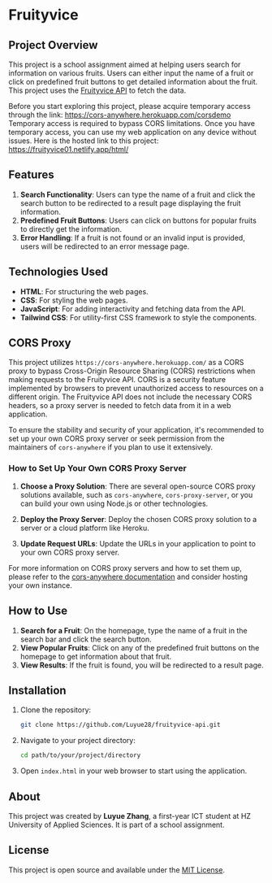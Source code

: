 # Fruityvice

## Project Overview

This project is a school assignment aimed at helping users search for information on various fruits. Users can either input the name of a fruit or click on predefined fruit buttons to get detailed information about the fruit. This project uses the [Fruityvice API](https://www.fruityvice.com/) to fetch the data.

Before you start exploring this project, please acquire temporary access through the link: https://cors-anywhere.herokuapp.com/corsdemo Temporary access is required to bypass CORS limitations. Once you have temporary access, you can use my web application on any device without issues. Here is the hosted link to this project: https://fruityvice01.netlify.app/html/


## Features

1. **Search Functionality**: Users can type the name of a fruit and click the search button to be redirected to a result page displaying the fruit information.
2. **Predefined Fruit Buttons**: Users can click on buttons for popular fruits to directly get the information.
3. **Error Handling**: If a fruit is not found or an invalid input is provided, users will be redirected to an error message page.

## Technologies Used

- **HTML**: For structuring the web pages.
- **CSS**: For styling the web pages.
- **JavaScript**: For adding interactivity and fetching data from the API.
- **Tailwind CSS**: For utility-first CSS framework to style the components.

## CORS Proxy

This project utilizes `https://cors-anywhere.herokuapp.com/` as a CORS proxy to bypass Cross-Origin Resource Sharing (CORS) restrictions when making requests to the Fruityvice API. CORS is a security feature implemented by browsers to prevent unauthorized access to resources on a different origin. The Fruityvice API does not include the necessary CORS headers, so a proxy server is needed to fetch data from it in a web application.

To ensure the stability and security of your application, it's recommended to set up your own CORS proxy server or seek permission from the maintainers of `cors-anywhere` if you plan to use it extensively. 

### How to Set Up Your Own CORS Proxy Server

1. **Choose a Proxy Solution**: There are several open-source CORS proxy solutions available, such as `cors-anywhere`, `cors-proxy-server`, or you can build your own using Node.js or other technologies.
   
2. **Deploy the Proxy Server**: Deploy the chosen CORS proxy solution to a server or a cloud platform like Heroku.

3. **Update Request URLs**: Update the URLs in your application to point to your own CORS proxy server.

For more information on CORS proxy servers and how to set them up, please refer to the [cors-anywhere documentation](https://github.com/Rob--W/cors-anywhere/) and consider hosting your own instance.

## How to Use

1. **Search for a Fruit**: On the homepage, type the name of a fruit in the search bar and click the search button.
2. **View Popular Fruits**: Click on any of the predefined fruit buttons on the homepage to get information about that fruit.
3. **View Results**: If the fruit is found, you will be redirected to a result page.

## Installation

1. Clone the repository:
    ```bash
    git clone https://github.com/Luyue28/fruityvice-api.git
    ```
2. Navigate to your project directory:
    ```bash
    cd path/to/your/project/directory
    ```
3. Open `index.html` in your web browser to start using the application.

## About

This project was created by **Luyue Zhang**, a first-year ICT student at HZ University of Applied Sciences. It is part of a school assignment.

## License

This project is open source and available under the [MIT License](LICENSE).
